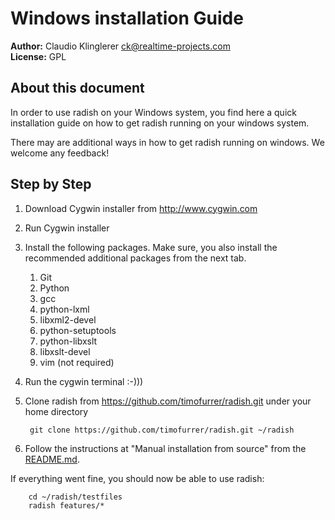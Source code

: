 # Windows installation Guide

**Author:** Claudio Klinglerer <ck@realtime-projects.com><br />
**License:** GPL<br />

## About this document

In order to use radish on your Windows system, you find here a quick
installation guide on how to get radish running on your windows system.

There may are additional ways in how to get radish running on windows. We
welcome any feedback!

## Step by Step

1. Download Cygwin installer from http://www.cygwin.com
2. Run Cygwin installer
3. Install the following packages. Make sure, you also install
   the recommended additional packages from the next tab.
   1. Git
   2. Python
   3. gcc
   4. python-lxml
   5. libxml2-devel
   6. python-setuptools
   7. python-libxslt
   8. libxslt-devel
   9. vim (not required)
4. Run the cygwin terminal :-)))
5. Clone radish from https://github.com/timofurrer/radish.git under your home directory

        git clone https://github.com/timofurrer/radish.git ~/radish

6. Follow the instructions at "Manual installation from source" from the [README.md](README.md).

If everything went fine, you should now be able to use radish:

        cd ~/radish/testfiles
        radish features/*

